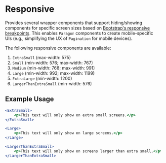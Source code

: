 # Responsive

Provides several wrapper components that support hiding/showing components for specific screen sizes based on [Bootstrap's responsive breakpoints](https://getbootstrap.com/docs/4.0/layout/overview/#responsive-breakpoints). This enables `Paragon` components to create mobile-specific UIs (e.g., simplifying the UX of `Pagination` for mobile devices).

The following responsive components are available:

1. `ExtraSmall` (max-width: 575)
2. `Small` (min-width: 576; max-width: 767)
3. `Medium` (min-width: 768; max-width: 991)
4. `Large` (min-width: 992; max-width: 1199)
5. `ExtraLarge` (min-width: 1200)
6. `LargerThanExtraSmall` (min-width: 576)

## Example Usage

```jsx
<ExtraSmall>
    <p>This text will only show on extra small screens.</p>
</ExtraSmall>

<Large>
    <p>This text will only show on large screens.</p>
</Large>

<LargerThanExtraSmall>
    <p>This text will only show on screens larger than extra small.</p>
</LargerThanExtraSmall>
```
